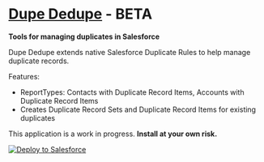 
# [Dupe Dedupe](https://www.youtube.com/watch?v=4vaN01VLYSQ) - BETA
**Tools for managing duplicates in Salesforce**

Dupe Dedupe extends native Salesforce Duplicate Rules to help manage duplicate records.

Features:
- ReportTypes: Contacts with Duplicate Record Items, Accounts with Duplicate Record Items
- Creates Duplicate Record Sets and Duplicate Record Items for existing duplicates

This application is a work in progress. **Install at your own risk.**


<a href="https://githubsfdeploy.herokuapp.com?owner=ehsky&repo=dupededupe">
  <img alt="Deploy to Salesforce"
       src="https://raw.githubusercontent.com/afawcett/githubsfdeploy/master/src/main/webapp/resources/img/deploy.png">
</a>

